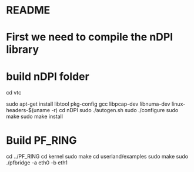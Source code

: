 # README #

# First we need to compile the nDPI library

# build nDPI folder
cd vtc

sudo apt-get install libtool pkg-config gcc libpcap-dev libnuma-dev linux-headers-$(uname -r)
cd nDPI
sudo ./autogen.sh
sudo ./configure
sudo make
sudo make install

# Build PF_RING

cd ../PF_RING
cd kernel 
sudo make
cd userland/examples
sudo make
sudo ./pfbridge -a eth0 -b eth1